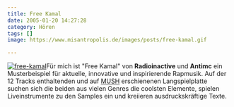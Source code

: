 ```yaml
---
title: Free Kamal
date: 2005-01-20 14:27:28
category: Hören
tags: []
image: https://www.misantropolis.de/images/posts/free-kamal.gif

---
```


[![](http://www.misantropolis.de/wp-content/uploads/2008/04/free-kamal.gif "free-kamal")](http://www.misantropolis.de/wp-content/uploads/2008/04/free-kamal.gif)Für mich ist "Free Kamal" von **Radioinactive** und **Antimc** ein Musterbeispiel für aktuelle, innovative und inspirierende Rapmusik. Auf der 12 Tracks enthaltenden und auf [MUSH](http://www.dirtyloop.com/) erschienenen Langspielplatte suchen sich die beiden aus vielen Genres die coolsten Elemente, spielen Liveinstrumente zu den Samples ein und kreiieren ausdruckskräftige Texte.
